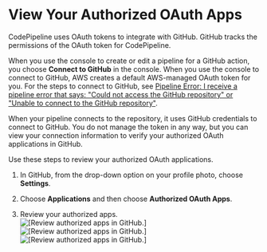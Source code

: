 # View Your Authorized OAuth Apps<a name="GitHub-view-oauth-token"></a>

CodePipeline uses OAuth tokens to integrate with GitHub\. GitHub tracks the permissions of the OAuth token for CodePipeline\.

When you use the console to create or edit a pipeline for a GitHub action, you choose **Connect to GitHub** in the console\. When you use the console to connect to GitHub, AWS creates a default AWS\-managed OAuth token for you\. For the steps to connect to GitHub, see [Pipeline Error: I receive a pipeline error that says: "Could not access the GitHub repository" or "Unable to connect to the GitHub repository"](troubleshooting.md#troubleshooting-gs2)\.

When your pipeline connects to the repository, it uses GitHub credentials to connect to GitHub\. You do not manage the token in any way, but you can view your connection information to verify your authorized OAuth applications in GitHub\.

Use these steps to review your authorized OAuth applications\.

1. In GitHub, from the drop\-down option on your profile photo, choose **Settings**\.

1. Choose **Applications** and then choose **Authorized OAuth Apps**\.

1. Review your authorized apps\.  
![\[Review authorized apps in GitHub.\]](http://docs.aws.amazon.com/codepipeline/latest/userguide/images/oauth-apps.png)![\[Review authorized apps in GitHub.\]](http://docs.aws.amazon.com/codepipeline/latest/userguide/)![\[Review authorized apps in GitHub.\]](http://docs.aws.amazon.com/codepipeline/latest/userguide/)